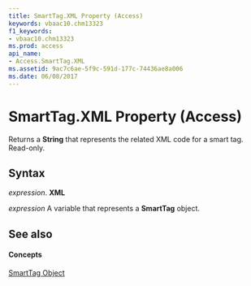 ```yaml
---
title: SmartTag.XML Property (Access)
keywords: vbaac10.chm13323
f1_keywords:
- vbaac10.chm13323
ms.prod: access
api_name:
- Access.SmartTag.XML
ms.assetid: 9ac7c6ae-5f9c-591d-177c-74436ae8a006
ms.date: 06/08/2017
---
```



# SmartTag.XML Property (Access)

Returns a **String** that represents the related XML code for a smart tag. Read-only.


## Syntax

 _expression_. **XML**

 _expression_ A variable that represents a **SmartTag** object.


## See also


#### Concepts


[SmartTag Object](smarttag-object-access.md)

